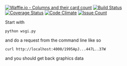 [![Waffle.io - Columns and their card count](https://badge.waffle.io/adsabs/graphics_service.svg?columns=all)](https://waffle.io/adsabs/graphics_service)
[![Build Status](https://travis-ci.org/adsabs/graphics_service.svg?branch=master)](https://travis-ci.org/adsabs/graphics_service)
[![Coverage Status](https://coveralls.io/repos/adsabs/graphics_service/badge.svg)](https://coveralls.io/r/adsabs/graphics_service)
[![Code Climate](https://codeclimate.com/github/adsabs/graphics_service/badges/gpa.svg)](https://codeclimate.com/github/adsabs/graphics_service)
[![Issue Count](https://codeclimate.com/github/adsabs/graphics_service/badges/issue_count.svg)](https://codeclimate.com/github/adsabs/graphics_service)

Start with

	python wsgi.py
  
and do a request from the command line like so

	curl http://localhost:4000/1995ApJ...447L..37W

and you should get back graphics data

